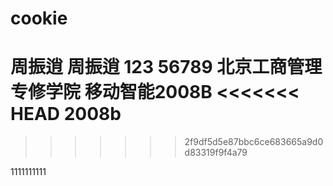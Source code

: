 # cookie
周振逍
周振逍
123
56789
北京工商管理专修学院
移动智能2008B
<<<<<<< HEAD
2008b
=======
>>>>>>> 2f9df5d5e87bbc6ce683665a9d0d83319f9f4a79

1111111111
